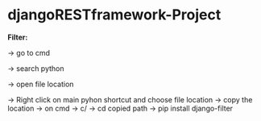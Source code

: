 # djangoRESTframework-Project


<b>Filter:</b>
<p>-> go to cmd</p>
<p>-> search python</p>
<p>-> open file location</p>
-> Right click on main pyhon shortcut and choose file location
-> copy the location
-> on cmd
-> c/
-> cd copied path
-> pip install django-filter
